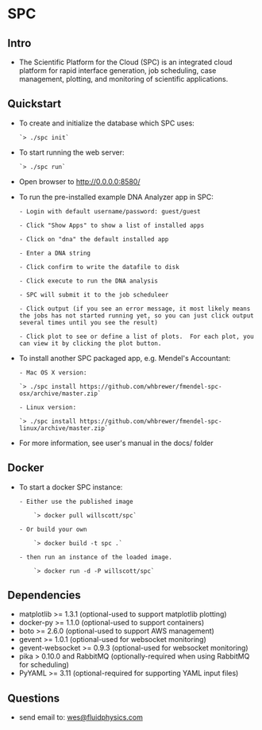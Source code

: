 # SPC

## Intro

* The Scientific Platform for the Cloud (SPC) is an integrated cloud platform for rapid interface generation, job scheduling, case management, plotting, and monitoring of scientific applications.

## Quickstart

* To create and initialize the database which SPC uses: 

      `> ./spc init`

* To start running the web server: 

      `> ./spc run`

* Open browser to http://0.0.0.0:8580/

* To run the pre-installed example DNA Analyzer app in SPC:

      - Login with default username/password: guest/guest

      - Click "Show Apps" to show a list of installed apps 

      - Click on "dna" the default installed app

      - Enter a DNA string

      - Click confirm to write the datafile to disk

      - Click execute to run the DNA analysis

      - SPC will submit it to the job scheduleer

      - Click output (if you see an error message, it most likely means the jobs has not started running yet, so you can just click output several times until you see the result)

      - Click plot to see or define a list of plots.  For each plot, you can view it by clicking the plot button.  

* To install another SPC packaged app, e.g. Mendel's Accountant:

      - Mac OS X version:

      `> ./spc install https://github.com/whbrewer/fmendel-spc-osx/archive/master.zip`

      - Linux version:

      `> ./spc install https://github.com/whbrewer/fmendel-spc-linux/archive/master.zip`

* For more information, see user's manual in the docs/ folder

## Docker

* To start a docker SPC instance:

      - Either use the published image

          `> docker pull willscott/spc`

      - Or build your own

          `> docker build -t spc .`

      - then run an instance of the loaded image.

          `> docker run -d -P willscott/spc`

## Dependencies

* matplotlib >= 1.3.1 (optional-used to support matplotlib plotting)
* docker-py >= 1.1.0 (optional-used to support containers)
* boto >= 2.6.0 (optional-used to support AWS management)
* gevent >= 1.0.1 (optional-used for websocket monitoring)
* gevent-websocket >= 0.9.3 (optional-used for websocket monitoring)
* pika > 0.10.0 and RabbitMQ (optionally-required when using RabbitMQ for scheduling)
* PyYAML >= 3.11 (optional-required for supporting YAML input files)

## Questions

* send email to: wes@fluidphysics.com

